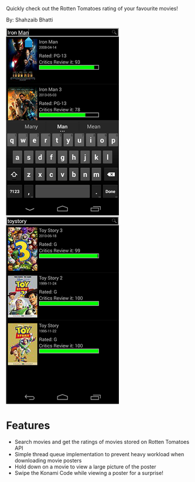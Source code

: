 Quickly check out the Rotten Tomatoes rating of your favourite movies!

By: Shahzaib Bhatti

![Iron Man](/Screenshots/Screenshot1.png)![ToyStory](/Screenshots/Screenshot2.png)

Features
========
- Search movies and get the ratings of movies stored on Rotten Tomatoes API
- Simple thread queue implementation to prevent heavy workload when downloading movie posters
- Hold down on a movie to view a large picture of the poster
- Swipe the Konami Code while viewing a poster for a surprise!
